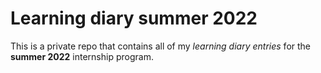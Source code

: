 # Learning diary summer 2022

This is a private repo that contains all of my *learning diary entries* for the **summer 2022** internship program.